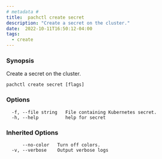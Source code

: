 ```yaml
---
# metadata # 
title:  pachctl create secret
description: "Create a secret on the cluster."
date:  2022-10-11T16:50:12-04:00
tags:
  - create
---
```


### Synopsis

Create a secret on the cluster.

```
pachctl create secret [flags]
```

### Options

```
  -f, --file string   File containing Kubernetes secret.
  -h, --help          help for secret
```

### Inherited Options

```
      --no-color   Turn off colors.
  -v, --verbose    Output verbose logs
```

